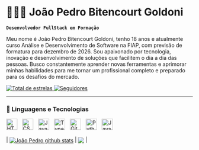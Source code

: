 # 👨🏼‍💻 João Pedro Bitencourt Goldoni

**`Desenvolvedor FullStack em Formação`**

Meu nome é João Pedro Bitencourt Goldoni, tenho 18 anos e atualmente curso Análise e Desenvolvimento de Software na FIAP, com previsão de formatura para dezembro de 2026. Sou apaixonado por tecnologia, inovação e desenvolvimento de soluções que facilitem o dia a dia das pessoas. Busco constantemente aprender novas ferramentas e aprimorar minhas habilidades para me tornar um profissional completo e preparado para os desafios do mercado.

<p align="left">
    <a href="https://github.com/JoaoPedroBitencourtGoldoni">
        <img 
            alt="Total de estrelas" 
            title="Total de estrelas GitHub" 
            src="https://custom-icon-badges.demolab.com/github/stars/JoaoPedroBitencourtGoldoni?color=55960c&style=for-the-badge&labelColor=488207&logo=star&label=estrelas"
        />
    </a>
    <a href="https://github.com/JoaoPedroBitencourtGoldoni?tab=followers">
        <img 
            alt="Seguidores" 
            title="Me siga no GitHub" 
            src="https://custom-icon-badges.demolab.com/github/followers/JoaoPedroBitencourtGoldoni?color=236ad3&labelColor=1155ba&style=for-the-badge&logo=github&label=Seguidores&logoColor=white"
        />
    </a>
</p>

---

### 🤖 Linguagens e Tecnologias

<img 
    align="left" 
    alt="HTML"
    title="HTML" 
    width="30px" 
    style="padding-right: 10px;" 
    src="https://cdn.jsdelivr.net/gh/devicons/devicon@latest/icons/html5/html5-original.svg" 
/>
<img 
    align="left" 
    alt="CSS" 
    title="CSS"
    width="30px" 
    style="padding-right: 10px;" 
    src="https://cdn.jsdelivr.net/gh/devicons/devicon@latest/icons/css3/css3-original.svg" 
/>
<img 
    align="left" 
    alt="JavaScript" 
    title="JavaScript"
    width="30px" 
    style="padding-right: 10px;" 
    src="https://cdn.jsdelivr.net/gh/devicons/devicon@latest/icons/javascript/javascript-original.svg" 
/>
<img 
    align="left" 
    alt="TypeScript"
    title="TypeScript" 
    width="30px" 
    style="padding-right: 10px;" 
    src="https://cdn.jsdelivr.net/gh/devicons/devicon@latest/icons/typescript/typescript-original.svg" 
/>
<img 
    align="left" 
    alt="Git" 
    title="Git"
    width="30px" 
    style="padding-right: 10px;" 
    src="https://cdn.jsdelivr.net/gh/devicons/devicon@latest/icons/git/git-original.svg" 
/>
<img 
    align="left" 
    alt="Python" 
    title="Python"
    width="30px" 
    style="padding-right: 10px;" 
    src="https://cdn.jsdelivr.net/gh/devicons/devicon@latest/icons/python/python-original.svg" 
/>
<img 
    align="left" 
    alt="Java" 
    title="Java"
    width="30px" 
    style="padding-right: 10px;" 
    src="https://cdn.jsdelivr.net/gh/devicons/devicon@latest/icons/java/java-original.svg" 
/>
<br/>
<br/>

| <a href="https://github.com/JoaoPedroBitencourtGoldoni/github-readme-stats"><img align="center" src="https://github-readme-stats.vercel.app/api?username=JoaoPedroBitencourtGoldoni&show_icons=true&include_all_commits=true&theme=buefy&hide_border=true" alt="João Pedro github stats" /></a> | <a href="https://github.com/JoaoPedroBitencourtGoldoni/github-readme-stats"><img align="center" src="https://github-readme-stats.vercel.app/api/top-langs/?username=JoaoPedroBitencourtGoldoni&layout=compact&theme=buefy&hide_border=true" /></a> |
